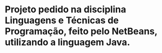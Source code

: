 # Projeto pedido na disciplina Linguagens e Técnicas de Programação, feito pelo NetBeans, utilizando a linguagem Java.
